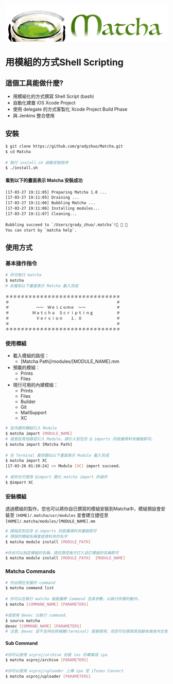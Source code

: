 ![](logo1.jpg)

# 用模組的方式Shell Scripting

## 這個工具能做什麼?    
* 用模組化的方式撰寫 Shell Script (bash)
* 自動化建置 iOS Xcode Project
* 使用 delegate 的方式客製化 Xcode Project Build Phase
* 與 Jenkins 整合使用

## 安裝

```bash
$ git clone https://github.com/gradyzhuo/Matcha.git
$ cd Matcha 

# 執行 install.sh 啟動安裝程序
$ ./install.sh
```

#### 看到以下的畫面表示 Matcha 安裝成功

```bash
[17-03-27 19:11:05] Preparing Matcha 1.0 ...
[17-03-27 19:11:05] Draining ...
[17-03-27 19:11:06] Bubbling Matcha ...
[17-03-27 19:11:06] Installing modules...
[17-03-27 19:11:07] Cleaning...

Bubbling succeed to `/Users/grady_zhuo/.matcha`!🍵 🍵 🍵
You can start by `matcha help`.

```

## 使用方式

### 基本操作指令

```bash
# 你可執行 matcha
$ matcha
# 如看到以下畫面表示 Matcha 載入完成

＃＃＃＃＃＃＃＃＃＃＃＃＃＃＃＃＃＃＃＃＃＃＃＃＃＃＃＃＃＃
＃　　　　　　　　　　　　　　　　　　　　　　　　　　　　＃
＃　　　　　　　～～　Ｗｅｌｃｏｍｅ　～～　　　　　　　　＃
＃　　　　　　Ｍａｔｃｈａ　Ｓｃｒｉｐｔｉｎｇ　　　　　　＃
＃　　　　　　　Ｖｅｒｓｉｏｎ　　１．０　　　　　　　　　＃
＃　　　　　　　　　　　　　　　　　　　　　　　　　　　　＃
＃＃＃＃＃＃＃＃＃＃＃＃＃＃＃＃＃＃＃＃＃＃＃＃＃＃＃＃＃＃

```

### 使用模組
* 載入模組的路徑：
  * [Matcha Path]/modules/[MODULE_NAME].mm
* 預載的模組：
  * Prints
  * Files
* 現行可用的內建模組：
  * Prints
  * Files
  * Builder
  * Git
  * MailSupport
  * XC

```bash
# 從內建的模組引入 Module
$ matcha import [MODULE_NAME]
# 或是從其他路徑引入 Module，請引入到包含 @.imports 的該層資料夾層級即可。
$ matcha import [Matcha Path]

# 在 Terminal 看到類似以下畫面表示 Module 載入完成
$ matcha import XC
[17-03-26 01:10:24] >> Module [XC] import succeed.

# 或你也可使用 @import 簡化 matcha import 的操作
$ @import XC

```

### 安裝模組
透過模組的製作，您也可以將你自已撰寫的模組安裝到Matcha中，模組預設會安裝至 `[HOME]/.matcha/usr/modules` 並會建立捷徑至 `[HOME]/.matcha/modules/[MODULE_NAME].mm`

```bash
# 請指定到包含 @.imports 的該層資料夾層級即可
# 預設的模組名稱會是資料夾的名字
$ matcha module install [MODULE_PATH]

#你也可以指定模組的名稱，請在路徑後方打入自訂模組的名稱即可
$ matcha module install [MODULE_PATH]  [MODULE_NAME]
```

### Matcha Commands

```bash
# 列出現在支援的 command
$ matcha command list

# 你可以在執行 matcha 後面攜帶 Command 及其參數，以執行所需的動作。
$ matcha [COMMAND_NAME] [PARAMETERS]

#或使用 @exec 以執行 command.
$ source matcha
@exec [COMMAND_NAME] [PARAMETERS]
# 注意，@exec 並不支持在終端機(terminal) 直接使用，但您可在撰寫其他腳本做為內文使用。
```

#### Sub Command

```bash
#你可以使用 xcproj/archive 封裝 ios 的專案成 ipa 
$ matcha xcproj/archive [PARAMETERS]

#你可以使用 xcproj/uploader 上傳 ipa 至 iTunes Connect
$ matcha xcproj/uploader [PARAMETERS]
```
